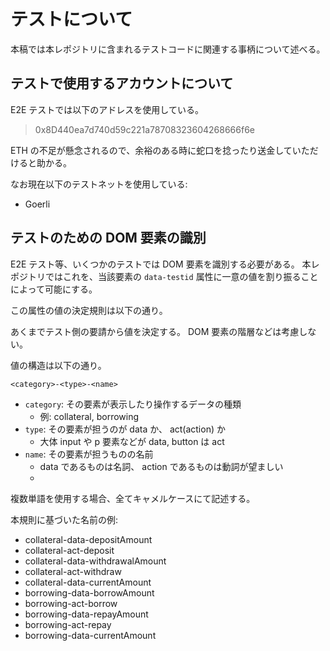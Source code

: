 # テストについて

本稿では本レポジトリに含まれるテストコードに関連する事柄について述べる。

## テストで使用するアカウントについて

E2E テストでは以下のアドレスを使用している。

> 0x8D440ea7d740d59c221a78708323604268666f6e

ETH の不足が懸念されるので、余裕のある時に蛇口を捻ったり送金していただけると助かる。

なお現在以下のテストネットを使用している:

- Goerli

## テストのための DOM 要素の識別

E2E テスト等、いくつかのテストでは DOM 要素を識別する必要がある。
本レポジトリではこれを、当該要素の `data-testid` 属性に一意の値を割り振ることによって可能にする。

この属性の値の決定規則は以下の通り。

あくまでテスト側の要請から値を決定する。 DOM 要素の階層などは考慮しない。

値の構造は以下の通り。

```
<category>-<type>-<name>
```

- `category`: その要素が表示したり操作するデータの種類
  - 例: collateral, borrowing
- `type`: その要素が担うのが data か、 act(action) か
  - 大体 input や p 要素などが data, button は act
- `name`: その要素が担うものの名前
  - data であるものは名詞、 action であるものは動詞が望ましい
  -

複数単語を使用する場合、全てキャメルケースにて記述する。

本規則に基づいた名前の例:

- collateral-data-depositAmount
- collateral-act-deposit
- collateral-data-withdrawalAmount
- collateral-act-withdraw
- collateral-data-currentAmount
- borrowing-data-borrowAmount
- borrowing-act-borrow
- borrowing-data-repayAmount
- borrowing-act-repay
- borrowing-data-currentAmount
